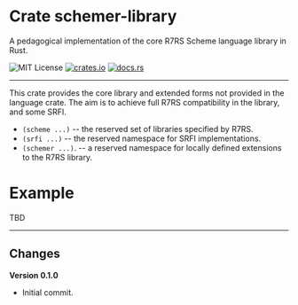# Crate schemer-library

A pedagogical implementation of the core R7RS Scheme language library in Rust.

![MIT License](https://img.shields.io/badge/license-mit-118811.svg)
[![crates.io](https://img.shields.io/crates/v/schemer_library.svg)](https://crates.io/crates/schemer_library)
[![docs.rs](https://docs.rs/schemer_library/badge.svg)](https://docs.rs/schemer_library)

-----

This crate provides the core library and extended forms not provided in the language crate. The aim is to achieve full 
R7RS compatibility in the library, and some SRFI.

* `(scheme ...)` -- the reserved set of libraries specified by R7RS.
* `(srfi ...)` -- the reserved namespace for SRFI implementations.
* `(schemer ...)`. -- a reserved namespace for locally defined extensions to the R7RS library.

# Example

TBD

-----

## Changes

**Version 0.1.0**

* Initial commit.
